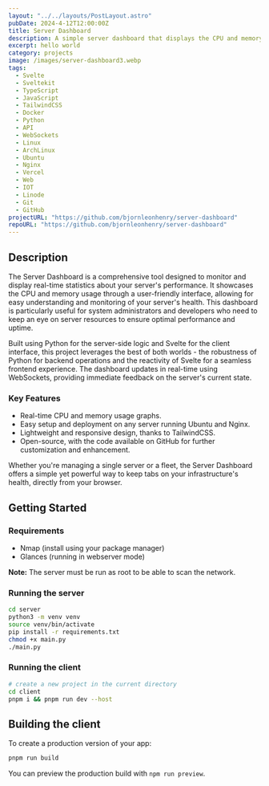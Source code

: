 ```yaml
---
layout: "../../layouts/PostLayout.astro"
pubDate: 2024-4-12T12:00:00Z
title: Server Dashboard
description: A simple server dashboard that displays the CPU and memory usage of the server it is running on. The server is written in Python and the client is written in Svelte.
excerpt: hello world
category: projects
image: /images/server-dashboard3.webp
tags:
  - Svelte
  - Sveltekit
  - TypeScript
  - JavaScript
  - TailwindCSS
  - Docker
  - Python
  - API
  - WebSockets
  - Linux
  - ArchLinux
  - Ubuntu
  - Nginx
  - Vercel
  - Web
  - IOT
  - Linode
  - Git
  - GitHub
projectURL: "https://github.com/bjornleonhenry/server-dashboard"
repoURL: "https://github.com/bjornleonhenry/server-dashboard"
---
```


## Description

The Server Dashboard is a comprehensive tool designed to monitor and display real-time statistics about your server's performance. It showcases the CPU and memory usage through a user-friendly interface, allowing for easy understanding and monitoring of your server's health. This dashboard is particularly useful for system administrators and developers who need to keep an eye on server resources to ensure optimal performance and uptime.

Built using Python for the server-side logic and Svelte for the client interface, this project leverages the best of both worlds - the robustness of Python for backend operations and the reactivity of Svelte for a seamless frontend experience. The dashboard updates in real-time using WebSockets, providing immediate feedback on the server's current state.

### Key Features

- Real-time CPU and memory usage graphs.
- Easy setup and deployment on any server running Ubuntu and Nginx.
- Lightweight and responsive design, thanks to TailwindCSS.
- Open-source, with the code available on GitHub for further customization and enhancement.

Whether you're managing a single server or a fleet, the Server Dashboard offers a simple yet powerful way to keep tabs on your infrastructure's health, directly from your browser.

## Getting Started

### Requirements

- Nmap (install using your package manager)
- Glances (running in webserver mode)

<strong>Note:</strong> The server must be run as root to be able to scan the network.

### Running the server

```bash
cd server
python3 -m venv venv
source venv/bin/activate
pip install -r requirements.txt
chmod +x main.py
./main.py
```

### Running the client

```bash
# create a new project in the current directory
cd client
pnpm i && pnpm run dev --host
```

## Building the client

To create a production version of your app:

```bash
pnpm run build
```

You can preview the production build with `npm run preview`.

